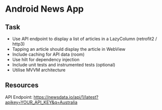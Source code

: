 # Android News App
## Task
- Use API endpoint to display a list of articles in a LazyColumn (retrofit2 / http3)
- Tapping an article should display the article in WebView
- Include caching for API data (room)
- Use hilt for dependency injection
- Include unit tests and instrumented tests (optional)
- Utilise MVVM architecture

## Resources
API Endpoint:
https://newsdata.io/api/1/latest?apikey=YOUR_API_KEY&q=Australia 